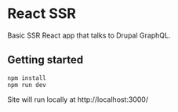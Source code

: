 React SSR
===============

Basic SSR React app that talks to Drupal GraphQL.

Getting started
---------------

```
npm install
npm run dev
```

Site will run locally at http://localhost:3000/
